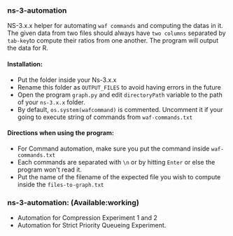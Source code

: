 ### ns-3-automation
NS-3.x.x helper for automating  `waf commands` and computing the datas in it. The given data from two files should always have `two columns` separated by `tab-key`to compute their ratios from one another. The program will output the data for R.

#### Installation:
- Put the folder inside your Ns-3.x.x
- Rename this folder as `OUTPUT_FILES` to avoid having errors in the future
- Open the program `graph.py` and edit `directoryPath` variable to the path of your `ns-3.x.x` folder.
- By default, `os.system(wafcommand)` is commented. Uncomment it if your going to execute string of commands from `waf-commands.txt`

#### Directions when using the program:
- For Command automation, make sure you put the command inside `waf-commands.txt`
- Each commands are separated with `\n` or by hitting `Enter` or else the program won't read it.
- Put the name of the filename of the expected file you wish to compute inside the `files-to-graph.txt`

### ns-3-automation: (Available:working)
- Automation for Compression Experiment 1 and 2
- Automation for Strict Priority Queueing Experiment.

